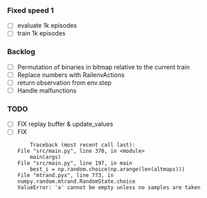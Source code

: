 ### Fixed speed 1
- [ ] evaluate 1k episodes
- [ ] train 1k episodes 

### Backlog
- [ ] Permutation of binaries in bitmap relative to the current train
- [ ] Replace numbers with RailenvActions
- [ ] return observation from env.step
- [ ] Handle malfunctions

### TODO
- [ ] FIX replay buffer & update_values
- [ ] FIX
    ```
        Traceback (most recent call last):
    File "src/main.py", line 370, in <module>
        main(args)
    File "src/main.py", line 197, in main
        best_i = np.random.choice(np.arange(len(altmaps)))
    File "mtrand.pyx", line 773, in numpy.random.mtrand.RandomState.choice
    ValueError: 'a' cannot be empty unless no samples are taken
    ```